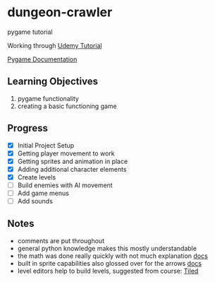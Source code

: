 # dungeon-crawler
pygame tutorial

Working through [Udemy Tutorial](https://www.udemy.com/course/pygame-dungeon-crawler/)

[Pygame Documentation](https://www.pygame.org/docs/)

## Learning Objectives
1. pygame functionality
2. creating a basic functioning game

## Progress
- [x] Initial Project Setup
- [x] Getting player movement to work
- [x] Getting sprites and animation in place
- [x] Adding additional character elements
- [x] Create levels
- [ ] Build enemies with AI movement
- [ ] Add game menus
- [ ] Add sounds

## Notes
- comments are put throughout
- general python knowledge makes this mostly understandable
- the math was done really quickly with not much explanation [docs](https://www.pygame.org/docs/ref/math.html)
- built in sprite capabilities also glossed over for the arrows [docs](https://www.pygame.org/docs/ref/sprite.html)
- level editors help to build levels, suggested from course: [Tiled](https://www.mapeditor.org/)